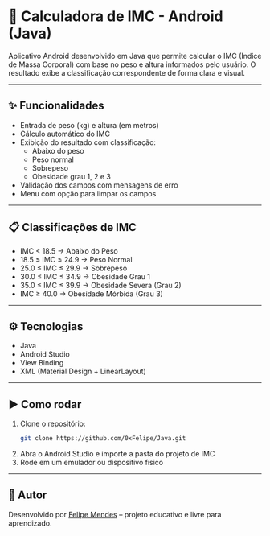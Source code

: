 # 🧮 Calculadora de IMC - Android (Java)

Aplicativo Android desenvolvido em Java que permite calcular o IMC (Índice de Massa Corporal) com base no peso e altura informados pelo usuário. O resultado exibe a classificação correspondente de forma clara e visual.

---

## ✨ Funcionalidades

- Entrada de peso (kg) e altura (em metros)
- Cálculo automático do IMC
- Exibição do resultado com classificação:
  - Abaixo do peso
  - Peso normal
  - Sobrepeso
  - Obesidade grau 1, 2 e 3
- Validação dos campos com mensagens de erro
- Menu com opção para limpar os campos

---

## 📋 Classificações de IMC

- IMC < 18.5 → Abaixo do Peso
- 18.5 ≤ IMC ≤ 24.9 → Peso Normal
- 25.0 ≤ IMC ≤ 29.9 → Sobrepeso
- 30.0 ≤ IMC ≤ 34.9 → Obesidade Grau 1
- 35.0 ≤ IMC ≤ 39.9 → Obesidade Severa (Grau 2)
- IMC ≥ 40.0 → Obesidade Mórbida (Grau 3)

---

## ⚙️ Tecnologias

- Java
- Android Studio
- View Binding
- XML (Material Design + LinearLayout)

---

## ▶️ Como rodar

1. Clone o repositório:
   ```bash
   git clone https://github.com/0xFelipe/Java.git
   ```
2. Abra o Android Studio e importe a pasta do projeto de IMC
3. Rode em um emulador ou dispositivo físico

---

## 👤 Autor

Desenvolvido por [Felipe Mendes](https://github.com/0xFelipe) – projeto educativo e livre para aprendizado.
